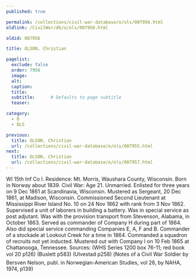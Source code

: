 ```yaml
---
published: true

permalink: /collections/civil-war-database/o/ols/007956.html
oldlink: /CivilWar/db/o/ols/007956.html

oldid: 007956

title: OLSON, Christian

pagelist:
  exclude: false
  order: 7956
  image: 
  alt:
  caption:
  title:
  subtitle:      # Defaults to page subtitle
  teaser:

category: 
  - O 
  - OLS

previous:
  title: OLSON, Christian
  url: /collections/civil-war-database/o/ols/007955.html  
next:
  title: OLSON, Christian
  url: /collections/civil-war-database/o/ols/007957.html   
---
```

WI 15th Inf Co I. Residence: Mt. Morris, Waushara County, Wisconsin. Born in Norway about 1839. Civil War: Age 21. Unmarried. Enlisted for three years on 9 Dec 1861 at Scandinavia, Wisconsin. Mustered as Sergeant, 20 Dec 1861, at Madison, Wisconsin. Commissioned Second Lieutenant at Mississippi River Island No. 10 on 24 Nov 1862 with rank from 3 Nov 1862. Supervised a unit of laborers in building a battery. Was in special service as post adjutant. Was with the provision transport from Stevenson, Alabama, in October 1863. Served as commander of Company H during part of 1864. Also did special service commanding Companies E, A, F and B. Commander of a stockade at Lookout Creek for a time in 1864. Commanded a squadron of recruits not yet inducted. Mustered out with Company I on 10 Feb 1865 at Chattanooga, Tennessee. Sources: (WHS Series 1200 box 76-11; red book vol 20 p126) (Buslett p583) (Ulvestad p258) (&#147;Notes of a Civil War Soldier&#147; by Bersven Nelson, publ. in Norwegian-American Studies, vol 26, by NAHA, 1974, p139)